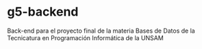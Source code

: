 # g5-backend
Back-end para el proyecto final de la materia Bases de Datos de la Tecnicatura en Programación Informática de la UNSAM
